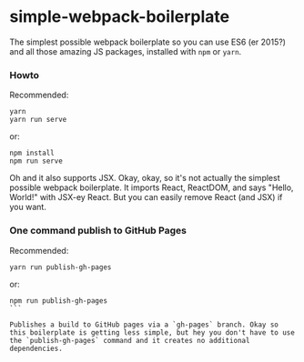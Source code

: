 # simple-webpack-boilerplate

The simplest possible webpack boilerplate so you can use ES6 (er 2015?) and all those amazing JS packages, installed with `npm` or `yarn`.

### Howto

Recommended:
```
yarn
yarn run serve
```
or:
```
npm install
npm run serve
```

Oh and it also supports JSX. Okay, okay, so it's not actually the simplest possible webpack boilerplate. It imports React, ReactDOM, and says "Hello, World!" with JSX-ey React. But you can easily remove React (and JSX) if you want.

### One command publish to GitHub Pages

Recommended:
````
yarn run publish-gh-pages
````
or:
````
npm run publish-gh-pages
```

Publishes a build to GitHub pages via a `gh-pages` branch. Okay so this boilerplate is getting less simple, but hey you don't have to use the `publish-gh-pages` command and it creates no additional dependencies.
